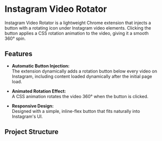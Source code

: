 # Instagram Video Rotator

Instagram Video Rotator is a lightweight Chrome extension that injects a button with a rotating icon under Instagram video elements. Clicking the button applies a CSS rotation animation to the video, giving it a smooth 360° spin.

## Features

- **Automatic Button Injection:**  
  The extension dynamically adds a rotation button below every video on Instagram, including content loaded dynamically after the initial page load.
  
- **Animated Rotation Effect:**  
  A CSS animation rotates the video 360° when the button is clicked.
  
- **Responsive Design:**  
  Designed with a simple, inline-flex button that fits naturally into Instagram's UI.

## Project Structure

